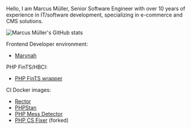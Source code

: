 Hello, I am Marcus Müller, Senior Software Engineer with over 10 years of experience in IT/software development, specializing in e-commerce and CMS solutions.

![Marcus Müller's GitHub stats](https://github-readme-stats-six-peach-60.vercel.app/api?username=M-arcus&include_all_commits=true&show=reviews,prs_merged,prs_merged_percentage&show_icons=true&number_format=long)

Frontend Developer environment:
 - [Marynah](https://github.com/M-arcus/Marynah)

PHP FinTS/HBCI:
 - [PHP FinTS wrapper](https://github.com/M-arcus/php-fints-wrapper)

CI Docker images:
 - [Rector](https://github.com/M-arcus/php-rector-docker)
 - [PHPStan](https://github.com/M-arcus/php-phpstan-docker)
 - [PHP Mess Detector](https://github.com/M-arcus/php-mess-detector-docker)
 - [PHP CS Fixer](https://github.com/M-arcus/php-cs-fixer-docker) (forked)
